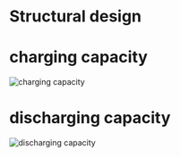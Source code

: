 # Structural design
# charging capacity
![charging capacity](https://user-images.githubusercontent.com/46984887/153560618-0647872f-e660-4c5c-80ca-8e93f594a05f.jpeg)
# discharging capacity
![discharging capacity](https://user-images.githubusercontent.com/46984887/153560674-45de6991-16b2-4b61-95f1-e245bc4515bb.jpeg)
